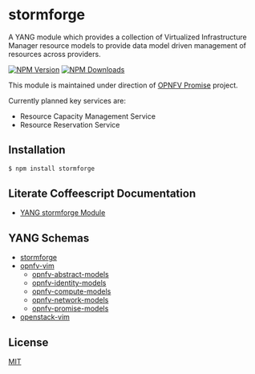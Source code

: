 # stormforge

A YANG module which provides a collection of Virtualized
Infrastructure Manager resource models to provide data model driven
management of resources across providers.

  [![NPM Version][npm-image]][npm-url]
  [![NPM Downloads][downloads-image]][downloads-url]

This module is maintained under direction of
[OPNFV Promise](http://wiki.opnfv.org/promise) project.

Currently planned key services are:

* Resource Capacity Management Service
* Resource Reservation Service

## Installation
```bash
$ npm install stormforge
```

## Literate Coffeescript Documentation

* [YANG stormforge Module](src/stormforge.litcoffee)

## YANG Schemas
* [stormforge](schemas/stormforge.yang)
* [opnfv-vim](schemas/opnfv-vim.yang)
  * [opnfv-abstract-models](schemas/opnfv-abstract-models.yang)
  * [opnfv-identity-models](schemas/opnfv-identity-models.yang)
  * [opnfv-compute-models](schemas/opnfv-compute-models.yang)
  * [opnfv-network-models](schemas/opnfv-network-models.yang)
  * [opnfv-promise-models](schemas/opnfv-promise-models.yang)
* [openstack-vim](schemas/openstack-vim.yang)

## License
  [MIT](LICENSE)

[npm-image]: https://img.shields.io/npm/v/stormforge.svg
[npm-url]: https://npmjs.org/package/stormforge
[downloads-image]: https://img.shields.io/npm/dm/stormforge.svg
[downloads-url]: https://npmjs.org/package/stormforge
